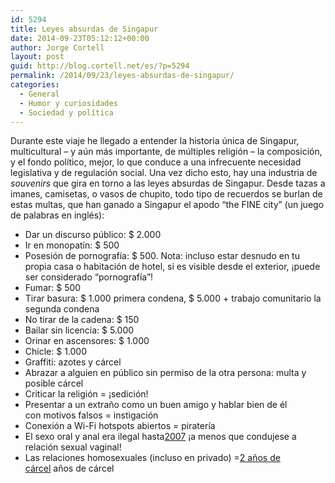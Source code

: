 ```yaml
---
id: 5294
title: Leyes absurdas de Singapur
date: 2014-09-23T05:12:12+00:00
author: Jorge Cortell
layout: post
guid: http://blog.cortell.net/es/?p=5294
permalink: /2014/09/23/leyes-absurdas-de-singapur/
categories:
  - General
  - Humor y curiosidades
  - Sociedad y polí­tica
---
```

Durante este viaje he llegado a entender la historia única de Singapur, multicultural &#8211; y aún más importante, de múltiples religión &#8211; la composición, y el fondo político, mejor, lo que conduce a una infrecuente necesidad legislativa y de regulación social. Una vez dicho esto, hay una industria de _souvenirs_ que gira en torno a las leyes absurdas de Singapur. Desde tazas a imanes, camisetas, o vasos de chupito, todo tipo de recuerdos se burlan de estas multas, que han ganado a Singapur el apodo &#8220;the FINE city&#8221; (un juego de palabras en inglés):

  * Dar un discurso público: $ 2.000
  * Ir en monopatín: $ 500
  * Posesión de pornografía: $ 500. Nota: incluso estar desnudo en tu propia casa o habitación de hotel, si es visible desde el exterior, ¡puede ser considerado &#8220;pornografía&#8221;!
  * Fumar: $ 500
  * Tirar basura: $ 1.000 primera condena, $ 5.000 + trabajo comunitario la segunda condena
  * No tirar de la cadena: $ 150
  * Bailar sin licencia: $ 5.000
  * Orinar en ascensores: $ 1.000
  * Chicle: $ 1.000
  * Graffiti: azotes y cárcel
  * Abrazar a alguien en público sin permiso de la otra persona: multa y posible cárcel
  * Criticar la religión = ¡sedición!
  * Presentar a un extraño como un buen amigo y hablar bien de él con motivos falsos = instigación
  * Conexión a Wi-Fi hotspots abiertos = piratería
  * El sexo oral y anal era ilegal hasta<a title="http://www.theguardian.com/world/2007/oct/24/gayrights.uk" href="http://www.theguardian.com/world/2007/oct/24/gayrights.uk" target="_blank">2007</a> ¡a menos que condujese a relación sexual vaginal!
  * Las relaciones homosexuales (incluso en privado) =<a title="https://en.wikipedia.org/wiki/Section_377A_of_the_Penal_Code_(Singapore)" href="https://en.wikipedia.org/wiki/Section_377A_of_the_Penal_Code_(Singapore)" target="_blank">2 años de cárcel</a> años de cárcel